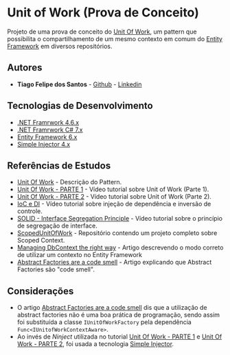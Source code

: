 # Unit of Work (Prova de Conceito)

Projeto de uma prova de conceito do [Unit Of Work][ref-1], um pattern que possibilita o compartilhamento de um mesmo contexto em comum do [Entity Framework][tec-3] em diversos repositórios.

## Autores

* **Tiago Felipe dos Santos** - [Github](https://github.com/taigosantos) - [Linkedin](https://www.linkedin.com/in/tiago-santos-36b25341/)

## Tecnologias de Desenvolvimento

[tec-1]: https://github.com/dotnet
[tec-2]: https://github.com/dotnet/csharplang
[tec-3]: https://github.com/aspnet/EntityFramework6
[tec-4]: https://simpleinjector.org

* [.NET Framrwork 4.6.x][tec-1]
* [.NET Framrwork C# 7.x][tec-2]
* [Entity Framework 6.x][tec-3]
* [Simple Injector 4.x][tec-4]


## Referências de Estudos

[ref-1]: https://martinfowler.com/eaaCatalog/unitOfWork.html
[ref-2]: https://www.youtube.com/watch?v=4nqL31Qti_M
[ref-3]: https://www.youtube.com/watch?v=SRIiWg_yY4I&t=973s
[ref-4]: https://www.youtube.com/watch?v=Da_bGoUlITQ
[ref-5]: https://www.youtube.com/watch?v=08mLfQHlbik
[ref-6]: https://github.com/DenisBiondic/ScopedUnitOfWork
[ref-7]: http://mehdi.me/ambient-dbcontext-in-ef6
[ref-8]: https://www.cuttingedge.it/blogs/steven/pivot/entry.php?id=100

* [Unit Of Work][ref-1] - Descrição do Pattern.
* [Unit Of Work - PARTE 1][ref-2] - Vídeo tutorial sobre Unit of Work (Parte 1).
* [Unit Of Work - PARTE 2][ref-3] - Vídeo tutorial sobre Unit of Work (Parte 2).
* [IoC e DI][ref-4] - Vídeo tutorial sobre injeção de dependência e inversão de controle.
* [SOLID - Interface Segregation Principle][ref-5] - Vídeo tutorial sobre o princípio de segregação de interface.
* [ScopedUnitOfWork][ref-6] - Repositório contendo um projeto completo sobre Scoped Context.
* [Managing DbContext the right way][ref-7] - Artigo descrevendo o modo correto de utilizar um contexto no Entity Framework
* [Abstract Factories are a code smell][ref-8] - Artigo explicando que Abstract Factories são "code smell".


## Considerações

* O artigo [Abstract Factories are a code smell][ref-1] dis que a utilização de abstract factories não é uma boa prática de programação, sendo assim foi substituída a classe `IUnitOfWorkFactory` pela dependência `Func<IUnitofWorkContextAware>`.
* Ao invés de _Ninject_ utilizada no tutorial [Unit Of Work - PARTE 1][ref-2] e [Unit Of Work - PARTE 2][ref-3], foi usada a tecnologia [Simple Injector][tec-4].
